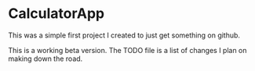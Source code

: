 # CalculatorApp

This was a simple first project I created to just get something on github.

This is a working beta version. The TODO file is a list of changes I plan on making down the road.

